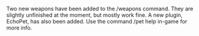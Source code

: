 Two new weapons have been added to the /weapons command. They are slightly unfinished at the moment, but mostly work fine.
A new plugin, EchoPet, has also been added. Use the command /pet help in-game for more info.
